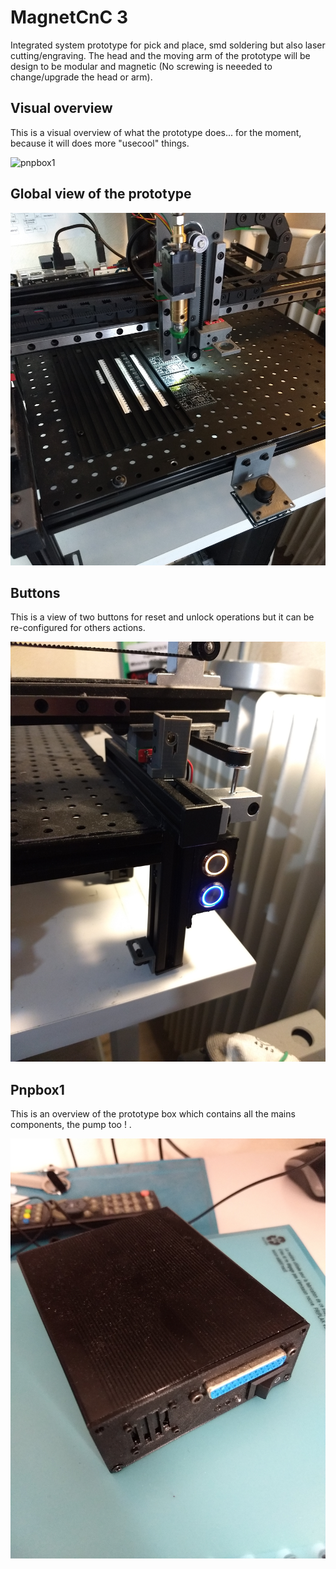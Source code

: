# MagnetCnC 3
Integrated system prototype for pick and place, smd soldering but also laser cutting/engraving.
The head and the moving arm of the prototype will be design to be modular and magnetic (No screwing is neeeded to change/upgrade the head or arm).

## Visual overview
This is a visual overview of what the prototype does... for the moment, because it will does more "usecool" things.

![pnpbox1](images/visual_overview.gif)

## Global view of the prototype

![](images/global_view.jpg)

## Buttons
This is a view of two buttons for reset and unlock operations but it can be re-configured for others actions.

![](images/buttons.jpg)

## Pnpbox1 
This is an overview of the prototype box which contains all the mains components, the pump too ! .

![](images/pnpbox1.jpg)



